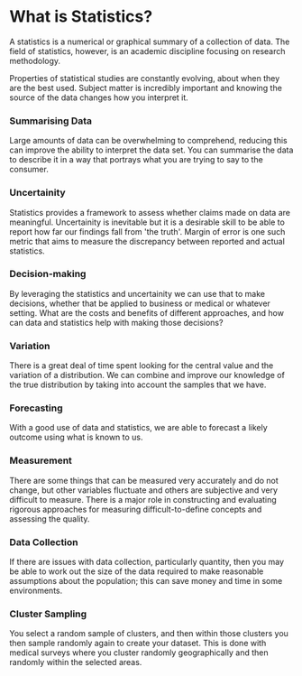 # What is Statistics? 
A statistics is a numerical or graphical summary of a collection of data. The field of statistics, however, is an academic discipline focusing on research methodology. 

Properties of statistical studies are constantly evolving, about when they are the best used. Subject matter is incredibly important and knowing the source of the data changes how you interpret it. 

### Summarising Data 
Large amounts of data can be overwhelming to comprehend, reducing this can improve the ability to interpret the data set. You can summarise the data to describe it in a way that portrays what you are trying to say to the consumer. 

### Uncertainity 
Statistics provides a framework to assess whether claims made on data are meaningful. Uncertainity is inevitable but it is a desirable skill to be able to report how far our findings fall from 'the truth'. Margin of error is one such metric that aims to measure the discrepancy between reported and actual statistics. 

### Decision-making 
By leveraging the statistics and uncertainity we can use that to make decisions, whether that be applied to business or medical or whatever setting. What are the costs and benefits of different approaches, and how can data and statistics help with making those decisions?

### Variation
There is a great deal of time spent looking for the central value and the variation of a distribution. We can combine and improve our knowledge of the true distribution by taking into account the samples that we have. 

### Forecasting 
With a good use of data and statistics, we are able to forecast a likely outcome using what is known to us. 

### Measurement 
There are some things that can be measured very accurately and do not change, but other variables fluctuate and others are subjective and very difficult to measure. There is a major role in constructing and evaluating rigorous approaches for measuring difficult-to-define concepts and assessing the quality. 

### Data Collection
If there are issues with data collection, particularly quantity, then you may be able to work out the size of the data required to make reasonable assumptions about the population; this can save money and time in some environments.  

### Cluster Sampling  
You select a random sample of clusters, and then within those clusters you then sample randomly again to create your dataset. This is done with medical surveys where you cluster randomly geographically and then randomly within the selected areas. 

